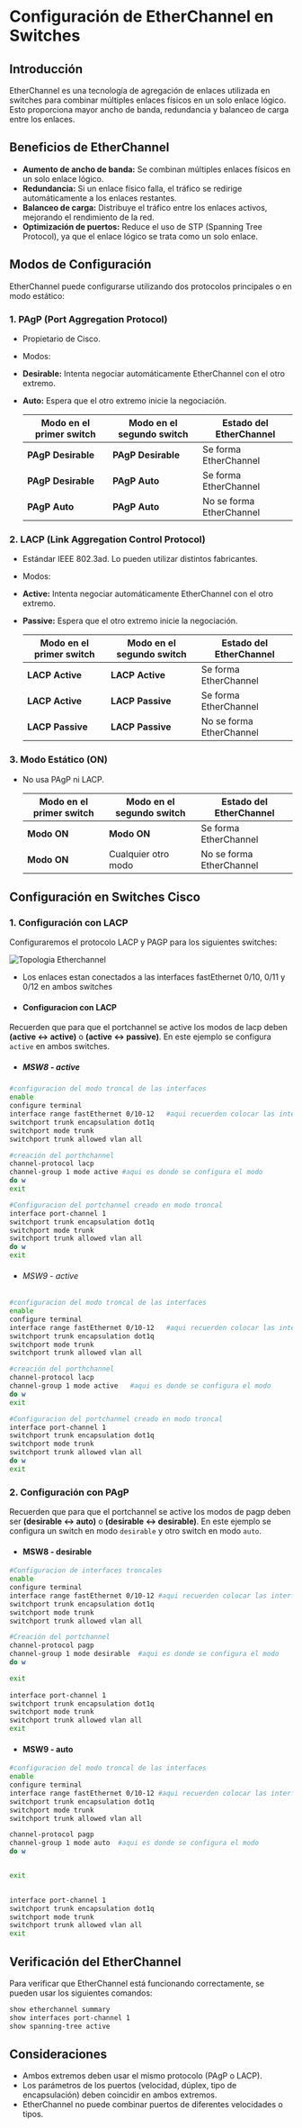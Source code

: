 # Configuración de EtherChannel en Switches

## Introducción

EtherChannel es una tecnología de agregación de enlaces utilizada en switches para combinar múltiples enlaces físicos en un solo enlace lógico. Esto proporciona mayor ancho de banda, redundancia y balanceo de carga entre los enlaces.

## Beneficios de EtherChannel

- **Aumento de ancho de banda:** Se combinan múltiples enlaces físicos en un solo enlace lógico.
- **Redundancia:** Si un enlace físico falla, el tráfico se redirige automáticamente a los enlaces restantes.
- **Balanceo de carga:** Distribuye el tráfico entre los enlaces activos, mejorando el rendimiento de la red.
- **Optimización de puertos:** Reduce el uso de STP (Spanning Tree Protocol), ya que el enlace lógico se trata como un solo enlace.

## Modos de Configuración

EtherChannel puede configurarse utilizando dos protocolos principales o en modo estático:

### 1. **PAgP (Port Aggregation Protocol)**

- Propietario de Cisco.
- Modos:

- **Desirable:** Intenta negociar automáticamente EtherChannel con el otro extremo.
- **Auto:** Espera que el otro extremo inicie la negociación.


    | Modo en el primer switch | Modo en el segundo switch | Estado del EtherChannel |
    |--------------------------|--------------------------|--------------------------|
    | **PAgP Desirable**      | **PAgP Desirable**      | Se forma EtherChannel   |
    | **PAgP Desirable**      | **PAgP Auto**           | Se forma EtherChannel   |
    | **PAgP Auto**           | **PAgP Auto**           | No se forma EtherChannel |

### 2. **LACP (Link Aggregation Control Protocol)**

- Estándar IEEE 802.3ad. Lo pueden utilizar distintos fabricantes.
- Modos:
- **Active:** Intenta negociar automáticamente EtherChannel con el otro extremo.
- **Passive:** Espera que el otro extremo inicie la negociación.


    | Modo en el primer switch | Modo en el segundo switch | Estado del EtherChannel |
    |--------------------------|--------------------------|--------------------------|
    | **LACP Active**         | **LACP Active**         | Se forma EtherChannel   |
    | **LACP Active**         | **LACP Passive**        | Se forma EtherChannel   |
    | **LACP Passive**        | **LACP Passive**        | No se forma EtherChannel |

### 3. **Modo Estático (ON)**

- No usa PAgP ni LACP.


    | Modo en el primer switch | Modo en el segundo switch | Estado del EtherChannel |
    |--------------------------|--------------------------|--------------------------|
    | **Modo ON**             | **Modo ON**             | Se forma EtherChannel   |
    | **Modo ON**             | Cualquier otro modo     | No se forma EtherChannel |

## Configuración en Switches Cisco

### **1. Configuración con LACP**

Configuraremos el protocolo LACP y PAGP para los siguientes switches:

![Topologia Etherchannel](../assets/topologia_etherchannel.png)

- Los enlaces estan conectados a las interfaces fastEthernet 0/10, 0/11 y 0/12 en ambos switches

- #### Configuracion con LACP

Recuerden que para que el portchannel se active los modos de lacp deben **(active <-> active)** o **(active <-> passive)**. En este ejemplo se configura `active` en ambos switches.

- ##### MSW8 - active

```bash
#configuracion del modo troncal de las interfaces
enable
configure terminal
interface range fastEthernet 0/10-12   #aqui recuerden colocar las interfaces que ustedes utilizan
switchport trunk encapsulation dot1q
switchport mode trunk
switchport trunk allowed vlan all

#creación del porthchannel
channel-protocol lacp
channel-group 1 mode active #aqui es donde se configura el modo
do w
exit

#Configuracion del portchannel creado en modo troncal
interface port-channel 1
switchport trunk encapsulation dot1q
switchport mode trunk
switchport trunk allowed vlan all
do w
exit
```

- ###### MSW9 - active

```bash
#configuracion del modo troncal de las interfaces
enable
configure terminal
interface range fastEthernet 0/10-12   #aqui recuerden colocar las interfaces que ustedes utilizan
switchport trunk encapsulation dot1q
switchport mode trunk
switchport trunk allowed vlan all

#creación del porthchannel
channel-protocol lacp
channel-group 1 mode active   #aqui es donde se configura el modo
do w
exit

#Configuracion del portchannel creado en modo troncal
interface port-channel 1
switchport trunk encapsulation dot1q
switchport mode trunk
switchport trunk allowed vlan all
do w
exit
```

### **2. Configuración con PAgP**

Recuerden que para que el portchannel se active los modos de pagp deben ser **(desirable <-> auto)** o **(desirable <-> desirable)**. En este ejemplo se configura un switch en modo `desirable` y otro switch en modo `auto`.

- #### MSW8 - desirable

```bash
#Configuracion de interfaces troncales
enable
configure terminal
interface range fastEthernet 0/10-12 #aqui recuerden colocar las interfaces que ustedes utilizan
switchport trunk encapsulation dot1q
switchport mode trunk
switchport trunk allowed vlan all

#Creación del portchannel
channel-protocol pagp
channel-group 1 mode desirable  #aqui es donde se configura el modo
do w

exit
    
interface port-channel 1
switchport trunk encapsulation dot1q
switchport mode trunk
switchport trunk allowed vlan all
exit
```

- #### MSW9 - auto

```bash
#configuracion del modo troncal de las interfaces
enable
configure terminal
interface range fastEthernet 0/10-12 #aqui recuerden colocar las interfaces que ustedes utilizan
switchport trunk encapsulation dot1q
switchport mode trunk
switchport trunk allowed vlan all

channel-protocol pagp
channel-group 1 mode auto  #aqui es donde se configura el modo
do w


exit
    

interface port-channel 1
switchport trunk encapsulation dot1q
switchport mode trunk
switchport trunk allowed vlan all
exit
```

## Verificación del EtherChannel

Para verificar que EtherChannel está funcionando correctamente, se pueden usar los siguientes comandos:

```bash
show etherchannel summary
show interfaces port-channel 1
show spanning-tree active
```

## Consideraciones

- Ambos extremos deben usar el mismo protocolo (PAgP o LACP).
- Los parámetros de los puertos (velocidad, dúplex, tipo de encapsulación) deben coincidir en ambos extremos.
- EtherChannel no puede combinar puertos de diferentes velocidades o tipos.
